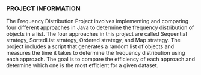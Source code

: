 ### PROJECT INFORMATION
The Frequency Distribution Project involves implementing and comparing four different approaches in Java to determine the frequency distribution of objects in a list. The four approaches in this project are called Sequential strategy, SortedList strategy, Ordered strategy, and Map strategy. The project includes a script that generates a random list of objects and measures the time it takes to determine the frequency distribution using each approach. The goal is to compare the efficiency of each approach and determine which one is the most efficient for a given dataset.
